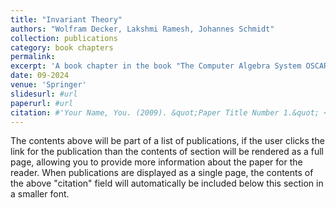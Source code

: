 ```yaml
---
title: "Invariant Theory"
authors: "Wolfram Decker, Lakshmi Ramesh, Johannes Schmidt"
collection: publications
category: book chapters
permalink: 
excerpt: 'A book chapter in the book "The Computer Algebra System OSCAR: Algorithms and Examples", to be published by Springer later this year.'
date: 09-2024
venue: 'Springer'
slidesurl: #url
paperurl: #url
citation: #'Your Name, You. (2009). &quot;Paper Title Number 1.&quot; <i>Journal 1</i>. 1(1).'
---
```


The contents above will be part of a list of publications, if the user clicks the link for the publication than the contents of section will be rendered as a full page, allowing you to provide more information about the paper for the reader. When publications are displayed as a single page, the contents of the above "citation" field will automatically be included below this section in a smaller font.